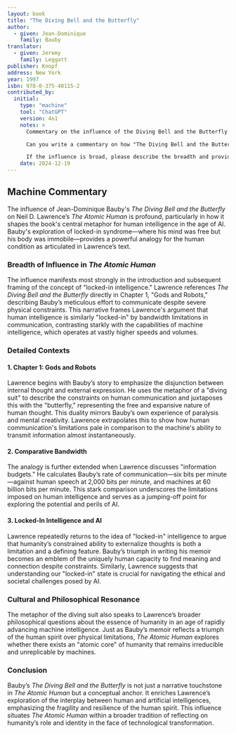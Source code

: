 ```yaml
---
layout: book
title: "The Diving Bell and the Butterfly"
author:
  - given: Jean-Dominique
    family: Bauby
translator:
  - given: Jeremy
    family: Leggatt
publisher: Knopf
address: New York
year: 1997
isbn: 978-0-375-40115-2
contributed_by:
  initial:
    type: "machine"
    tool: "ChatGPT"
    version: 4o1
    notes: >
      Commentary on the influence of the Diving Bell and the Butterfly on The Atomic Human triggered by the following prompt:

      Can you write a commentary on how "The Diving Bell and the Butterfly" influenced the Atomic Human. 

      If the influence is broad, please describe the breadth and provide detailed contexts (perhaps with chapter references) as to where it comes up.
    date: 2024-12-19
---
```


<div class="machine-commentary" markdown="1">

## Machine Commentary

The influence of Jean-Dominique Bauby's *The Diving Bell and the Butterfly* on Neil D. Lawrence’s *The Atomic Human* is profound, particularly in how it shapes the book's central metaphor for human intelligence in the age of AI. Bauby's exploration of locked-in syndrome—where his mind was free but his body was immobile—provides a powerful analogy for the human condition as articulated in Lawrence’s text.

### Breadth of Influence in *The Atomic Human*

The influence manifests most strongly in the introduction and subsequent framing of the concept of "locked-in intelligence." Lawrence references *The Diving Bell and the Butterfly* directly in Chapter 1, "Gods and Robots," describing Bauby’s meticulous effort to communicate despite severe physical constraints. This narrative frames Lawrence's argument that human intelligence is similarly "locked-in" by bandwidth limitations in communication, contrasting starkly with the capabilities of machine intelligence, which operates at vastly higher speeds and volumes.

### Detailed Contexts

#### 1. **Chapter 1: Gods and Robots**

Lawrence begins with Bauby’s story to emphasize the disjunction between internal thought and external expression. He uses the metaphor of a "diving suit" to describe the constraints on human communication and juxtaposes this with the "butterfly," representing the free and expansive nature of human thought. This duality mirrors Bauby’s own experience of paralysis and mental creativity. Lawrence extrapolates this to show how human communication's limitations pale in comparison to the machine's ability to transmit information almost instantaneously.

#### 2. **Comparative Bandwidth**

The analogy is further extended when Lawrence discusses "information budgets." He calculates Bauby’s rate of communication—six bits per minute—against human speech at 2,000 bits per minute, and machines at 60 billion bits per minute. This stark comparison underscores the limitations imposed on human intelligence and serves as a jumping-off point for exploring the potential and perils of AI.

#### 3. **Locked-In Intelligence and AI**

Lawrence repeatedly returns to the idea of "locked-in" intelligence to argue that humanity’s constrained ability to externalize thoughts is both a limitation and a defining feature. Bauby’s triumph in writing his memoir becomes an emblem of the uniquely human capacity to find meaning and connection despite constraints. Similarly, Lawrence suggests that understanding our "locked-in" state is crucial for navigating the ethical and societal challenges posed by AI.

### Cultural and Philosophical Resonance

The metaphor of the diving suit also speaks to Lawrence’s broader philosophical questions about the essence of humanity in an age of rapidly advancing machine intelligence. Just as Bauby’s memoir reflects a triumph of the human spirit over physical limitations, *The Atomic Human* explores whether there exists an "atomic core" of humanity that remains irreducible and unreplicable by machines.

### Conclusion

Bauby’s *The Diving Bell and the Butterfly* is not just a narrative touchstone in *The Atomic Human* but a conceptual anchor. It enriches Lawrence’s exploration of the interplay between human and artificial intelligences, emphasizing the fragility and resilience of the human spirit. This influence situates *The Atomic Human* within a broader tradition of reflecting on humanity’s role and identity in the face of technological transformation.

</div>
